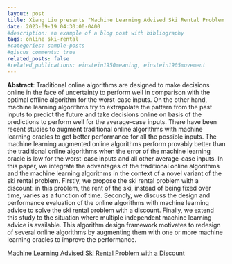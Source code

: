 ```yaml
---
layout: post
title: Xiang Liu presents "Machine Learning Advised Ski Rental Problem with a Discount"
date: 2023-09-19 04:30:00-0400
#description: an example of a blog post with bibliography
tags: online ski-rental
#categories: sample-posts
#giscus_comments: true
related_posts: false
#related_publications: einstein1950meaning, einstein1905movement
---
```


**Abstract**: Traditional online algorithms are designed to make decisions online in the face of uncertainty to perform well in comparison with the optimal offline algorithm for the worst-case inputs. On the other hand, machine learning algorithms try to extrapolate the pattern from the past inputs to predict the future and take decisions online on basis of the predictions to perform well for the average-case inputs. There have been recent studies to augment traditional online algorithms with machine learning oracles to get better performance for all the possible inputs. The machine learning augmented online algorithms perform provably better than the traditional online algorithms when the error of the machine learning oracle is low for the worst-case inputs and all other average-case inputs.
In this paper, we integrate the advantages of the traditional online algorithms and the machine learning algorithms in the context of a novel variant of the ski rental problem. Firstly, we propose the ski rental problem with a discount: in this problem, the rent of the ski, instead of being fixed over time, varies as a function of time. Secondly, we discuss the design and performance evaluation of the online algorithms with machine learning advice to solve the ski rental problem with a discount. Finally, we extend this study to the situation where multiple independent machine learning advice is available. This algorithm design framework motivates to redesign of several online algorithms by augmenting them with one or more machine learning oracles to improve the performance.

[Machine Learning Advised Ski Rental Problem with a Discount](https://dl.acm.org/doi/abs/10.1007/978-3-030-96731-4_18)
